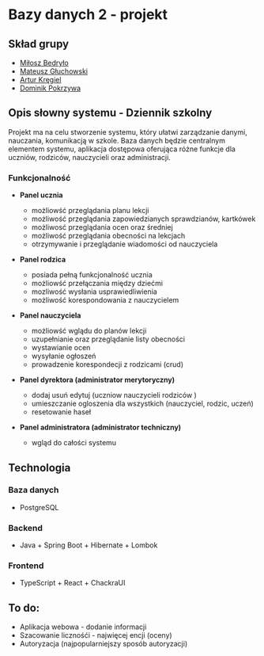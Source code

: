 # Bazy danych 2 - projekt

## Skład grupy

- [Miłosz Bedryło](https://github.com/lolex565)
- [Mateusz Głuchowski](https://github.com/hue1337)
- [Artur Kręgiel](https://github.com/arkregiel)
- [Dominik Pokrzywa](https://github.com/serrwo)

## Opis słowny systemu - Dziennik szkolny

Projekt ma na celu stworzenie systemu, który ułatwi zarządzanie danymi, nauczania, komunikacją w szkole. Baza danych będzie centralnym elementem systemu, aplikacja dostępowa oferująca różne funkcje dla uczniów, rodziców, nauczycieli oraz administracji.

### Funkcjonalność

- **Panel ucznia**
    - możliowść przeglądania planu lekcji
    - możliwość przeglądania zapowiedzianych sprawdzianów, kartkówek 
    - możliwosć przeglądania ocen oraz średniej
    - możliwość przeglądania obecności na lekcjach
    - otrzymywanie i przeglądanie wiadomości od nauczyciela
 
- **Panel rodzica**
    - posiada pełną funkcjonalność ucznia
    - możliowść przełączania między dziećmi 
    - mozliwość wysłania usprawiedliwienia
    - możliwość korespondowania z nauczycielem
 
- **Panel nauczyciela**
    - możliowść wglądu do planów lekcji 
    - uzupełnianie oraz przeglądanie listy obecności 
    - wystawianie ocen
    - wysyłanie ogłoszeń
    - prowadzenie korespondecji z rodzicami (crud)
 
- **Panel dyrektora (administrator merytoryczny)**
    - dodaj usuń edytuj (uczniow nauczycieli rodziców )
    - umieszczanie ogloszenia dla wszystkich (nauczyciel, rodzic, uczeń) 
    - resetowanie haseł 

- **Panel administratora (administrator techniczny)**
    - wgląd do całości systemu


## Technologia

### Baza danych

- PostgreSQL

### Backend

- Java + Spring Boot + Hibernate + Lombok

### Frontend

- TypeScript + React + ChackraUI

## To do:
- Aplikacja webowa - dodanie informacji
- Szacowanie licznośći - najwięcej encji (oceny)
- Autoryzacja (najpopularniejszy sposób autoryzacji)